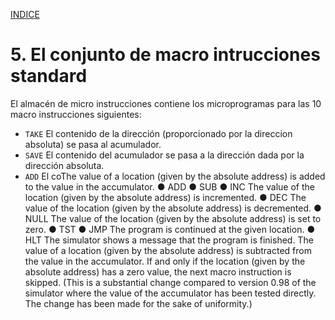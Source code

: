 
[INDICE](./README.md)

# 5. El conjunto de macro intrucciones standard

El almacén de micro instrucciones contiene los microprogramas para las 10 
macro instrucciones siguientes:
* `TAKE` El contenido de la dirección (proporcionado por la direccion absoluta) 
se pasa al acumulador.
* `SAVE` El contenido del acumulador se pasa a la dirección dada por la dirección absoluta.
* `ADD` El coThe value of a location (given by the absolute address) is added to the value
in the accumulator.
● ADD ● SUB ● INC The value of the location (given by the absolute address) is incremented.
● DEC The value of the location (given by the absolute address) is decremented.
● NULL The value of the location (given by the absolute address) is set to zero.
● TST ● JMP The program is continued at the given location.
● HLT The simulator shows a message that the program is finished.
The value of a location (given by the absolute address) is subtracted from the
value in the accumulator.
If and only if the location (given by the absolute address) has a zero value,
the next macro instruction is skipped.
(This is a substantial change compared to version 0.98 of the simulator where the
value of the accumulator has been tested directly. The change has been made for
the sake of uniformity.)
